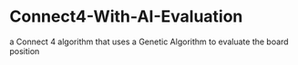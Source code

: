 # Connect4-With-AI-Evaluation
a Connect 4 algorithm that uses a Genetic Algorithm to evaluate the board position
